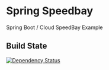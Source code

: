 # Spring Speedbay

Spring Boot / Cloud SpeedBay Example

## Build State

[![Dependency Status](https://www.versioneye.com/user/projects/58d18c2cdcaf9e0040b1b120/badge.svg?style=flat-square)](https://www.versioneye.com/user/projects/58d18c2cdcaf9e0040b1b120)
